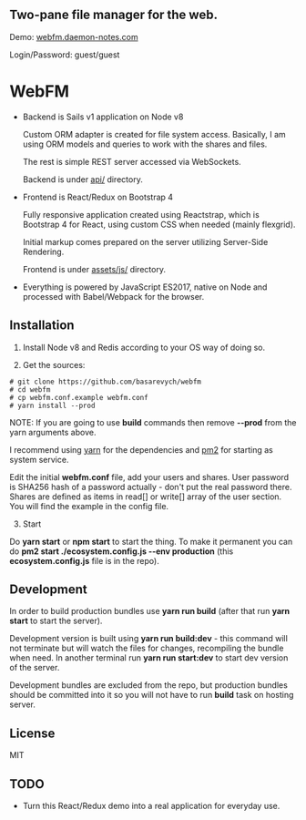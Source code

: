 ## Two-pane file manager for the web.

Demo: [webfm.daemon-notes.com](https://webfm.daemon-notes.com)

Login/Password: guest/guest

# WebFM

* Backend is Sails v1 application on Node v8

  Custom ORM adapter is created for file system access. Basically, I am using
  ORM models and queries to work with the shares and files.

  The rest is simple REST server accessed via WebSockets.
 
  Backend is under [api/](https://github.com/basarevych/webfm/tree/master/api)
  directory.

* Frontend is React/Redux on Bootstrap 4

  Fully responsive application created using Reactstrap, which is Bootstrap 4 for
  React, using custom CSS when needed (mainly flexgrid).

  Initial markup comes prepared on the server utilizing Server-Side Rendering.

  Frontend is under [assets/js/](https://github.com/basarevych/webfm/tree/master/assets/js)
  directory.

* Everything is powered by JavaScript ES2017, native on Node and processed with
Babel/Webpack for the browser.

## Installation

1. Install Node v8 and Redis according to your OS way of doing so.

2. Get the sources:

  ```
  # git clone https://github.com/basarevych/webfm
  # cd webfm
  # cp webfm.conf.example webfm.conf
  # yarn install --prod
  ```

  NOTE: If you are going to use **build** commands then remove **--prod** from the
  yarn arguments above.

  I recommend using [yarn](https://yarnpkg.com/en/) for the dependencies and
  [pm2](http://pm2.keymetrics.io/) for starting as system service.

  Edit the initial **webfm.conf** file, add your users and shares. User password is
SHA256 hash of a password actually - don't put the real password there. Shares
  are defined as items in read[] or write[] array of the user section. You will find
  the example in the config file.

3. Start

  Do **yarn start** or **npm start** to start the thing. To make it permanent you can
  do **pm2 start ./ecosystem.config.js --env production** (this **ecosystem.config.js** file is in the
  repo).

## Development

In order to build production bundles use **yarn run build** (after that run **yarn start**
to start the server).

Development version is built using **yarn run build:dev** - this command will not terminate
but will watch the files for changes, recompiling the bundle when need. In another
terminal run **yarn run start:dev** to start dev version of the server.

Development bundles are excluded from the repo, but production bundles should be
committed into it so you will not have to run **build** task on hosting server.

## License

MIT

## TODO

* Turn this React/Redux demo into a real application for everyday use.
